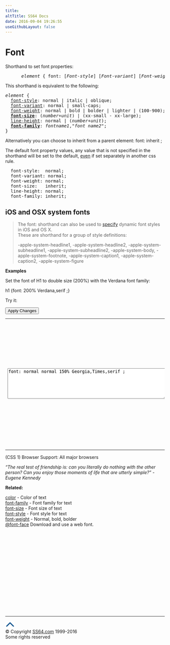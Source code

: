 ```yaml
---
title:
altTitle: SS64 Docs
date: 2016-09-04 19:26:55
useGithubLayout: false
---
```

<!-- #BeginLibraryItem "/Library/head_css.lbi" --><!-- #EndLibraryItem --><h1>Font</h1>
<p>Shorthand to set  font  properties:</p>
<pre><i>      element</i> { font: [<i>Font-style</i>] [<i>Font-variant</i>] [<i>Font-weight</i>]<i> Font-size<b> </b></i>[<i>Line-height</i>]<i> Font-family<b> </b>;</i>}</pre>
<p>This shorthand is equivalent to the following:<br>
</p>
<pre><i>element</i> { 
  <a href="font-style.html">font-style</a>: normal | italic | oblique;
  <a href="font-variant.html">font-variant</a>: normal | small-caps;
  <a href="font-weight.html">font-weight</a>: normal | bold | bolder | lighter | (100-900);
  <a href="font-size.html"><b>font-size</b></a>: (<i>number+unit</i>) | (xx-small - xx-large);
  <a href="line-height.html">line-height</a>: normal | (<i>number+unit</i>);
  <a href="font-family.html"><b>font-family</b></a>: <i>fontname1</i>,"<i>font name2</i>";
}</pre>
<p>Alternatively you can choose to inherit from a parent element:<span class="code"> font:  inherit  ;</span></p>
<p>The default font property values, any value that is not specified in the shorthand will be set to the     default, <u>even</u> if  set separately in another css rule.<br>
</p>
<pre>  font-style:  normal;
  font-variant: normal;
  font-weight: normal;
  font-size:   inherit;
  line-height: normal;
  font-family: inherit;</pre>
<h2>iOS and OSX system fonts</h2>
<blockquote>
<p>The <span class="code">font:</span> shorthand can also be used to <a href="http://furbo.org/2015/07/09/i-left-my-system-fonts-in-san-francisco/">specify</a> dynamic font styles in iOS and OS X. <br>
These are  shorthand  for a group of style definitions:</p>
<p>-apple-system-headline1, -apple-system-headline2, -apple-system-subheadline1, -apple-system-subheadline2, -apple-system-body, -apple-system-footnote, -apple-system-caption1, -apple-system-caption2, -apple-system-figure</p>
</blockquote>
<p><b>Examples</b></p>
<p>Set the font of H1 to double size (200%) with the Verdana font family:</p>
<p class="code">h1 {font: 200% Verdana,serif ;}</p>
<p>Try it:</p>
<input type="button" onclick="ApplyStyle()" value="Apply Changes">
<table>
  <tbody><tr>
    <td><textarea name="tryit" id="trycode" cols="60" rows="6" onfocus="this.style.background='#fff';" onblur="this.style.background='#eee';" tabindex="1">font: normal normal 150% Georgia,Times,serif ;</textarea></td>
    <td><div id="tryresult">“From all these experiences the most important thing I have learned is that legibility and beauty stand close together and that type design, in its restraint, should be only felt but not perceived by the reader.” ~ Adrian Frutiger</div></td>
  </tr>
</tbody></table>
<p> (CSS 1) Browser Support: All major browsers</p>
<p><span class="quote"><i>“The real test of friendship is: can you literally do nothing with the other person? Can you enjoy those moments of life that are utterly simple?” - Eugene Kennedy</i></span></p>
<p><b>Related:</b></p>
<p><a href="color.html">color</a> - Color of text<br>
<a href="font-family.html">font-family</a> - Font family for text<br>
<a href="font-size.html">font-size</a> - Font size of text<br>
<a href="font-style.html">font-style</a> - Font style for text<br>
<a href="font-weight.html">font-weight</a> - Normal, bold, bolder<br>
<a href="font-face.html">@font-face</a> Download and use a web font.</p><!-- #BeginLibraryItem "/Library/foot_css.lbi" --><p>
<!-- CSS -->
<ins class="adsbygoogle" style="display:inline-block;width:300px;height:250px" data-ad-client="ca-pub-6140977852749469" data-ad-slot="2739097502"></ins>
<script>
(adsbygoogle = window.adsbygoogle || []).push({});
</script></p>
<hr>
<div id="bl" class="footer"><a href="font.html#"><img src="../images/top.png" width="30" height="22" alt="Back to the Top"></a></div>
<div id="br" class="footer, tagline">© Copyright <a href="http://ss64.com/">SS64.com</a> 1999-2016<br>
Some rights reserved</div><!-- #EndLibraryItem -->
